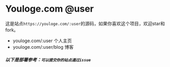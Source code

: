 # Youloge.com @user

这是站点`https://youloge.com/:user`的源码，如果你喜欢这个项目，欢迎star和fork。

- youloge.com/:user 个人主页
- youloge.com/:user/blog 博客

##### 以下是部署参考：`可以提交你的站点通过issue`




